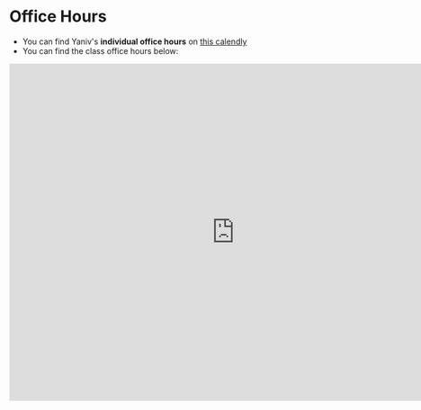 # Office Hours


* You can find Yaniv's **individual office hours** on [this calendly](http://calendly.com/yanivyacoby/office-hours)
* You can find the class office hours below:

<iframe src="https://calendar.google.com/calendar/embed?height=600&wkst=2&ctz=America%2FNew_York&showPrint=0&mode=AGENDA&src=Y183YjQwZWM0ZjY0MjgzYmU5Zjc1OTE4M2MzYmNmMWZmZjQ4MTY1MjdkMWRiN2FlZTlhZTAyZDVjNTEzOGRkYTg4QGdyb3VwLmNhbGVuZGFyLmdvb2dsZS5jb20&color=%23f09300" style="border-width:0" width="800" height="600" frameborder="0" scrolling="no"></iframe>

<br/>
